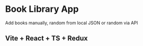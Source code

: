 # Book Library App

Add books manually, random from local JSON or random via API

## Vite + React + TS + Redux
